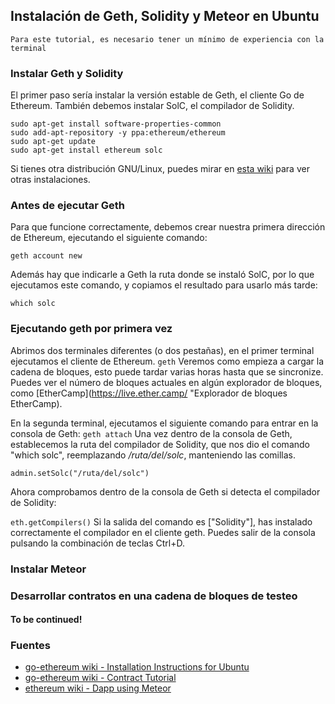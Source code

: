## Instalación de Geth, Solidity y Meteor en Ubuntu
                                                                                                                                                                                                                                                                                                                                                                                                                                                                 
`Para este tutorial, es necesario tener un mínimo de experiencia con la terminal` 

### Instalar Geth y Solidity
El primer paso sería instalar la versión estable de Geth, el cliente Go de Ethereum. También debemos instalar SolC, el compilador de Solidity.
```
sudo apt-get install software-properties-common
sudo add-apt-repository -y ppa:ethereum/ethereum
sudo apt-get update
sudo apt-get install ethereum solc
```

Si tienes otra distribución GNU/Linux, puedes mirar en [esta wiki](https://github.com/ethereum/go-ethereum/wiki/Building-Ethereum "Building Ethereum") para ver otras instalaciones.

### Antes de ejecutar Geth

Para que funcione correctamente, debemos crear nuestra primera dirección de Ethereum, ejecutando el siguiente comando:
  
``geth account new``
  
Además hay que indicarle a Geth la ruta donde se instaló SolC, por lo que ejecutamos este comando, y copiamos el resultado para usarlo más tarde:  
  
``which solc``

### Ejecutando geth por primera vez 

Abrimos dos terminales diferentes (o dos pestañas), en el primer terminal ejecutamos el cliente de Ethereum.
``geth``
Veremos como empieza a cargar la cadena de bloques, esto puede tardar varias horas hasta que se sincronize. Puedes ver el número de bloques actuales en algún explorador de bloques, como [EtherCamp](https://live.ether.camp/ "Explorador de bloques EtherCamp). 

En la segunda terminal, ejecutamos el siguiente comando para entrar en la consola de Geth:
``geth attach``
Una vez dentro de la consola de Geth, establecemos la ruta del compilador de Solidity, que nos dio el comando "which solc", reemplazando */ruta/del/solc*, manteniendo las comillas.

``admin.setSolc("/ruta/del/solc")``

Ahora comprobamos dentro de la consola de Geth si detecta el compilador de Solidity:

``eth.getCompilers()``
Si la salida del comando es ["Solidity"], has instalado correctamente el compilador en el cliente geth. Puedes salir de la consola pulsando la combinación de teclas Ctrl+D.
  
### Instalar Meteor 

### Desarrollar contratos en una cadena de bloques de testeo

#### To be continued!

### Fuentes
* [ go-ethereum wiki - Installation Instructions for Ubuntu](https://github.com/ethereum/go-ethereum/wiki/Installation-Instructions-for-Ubuntu) 
* [go-ethereum wiki - Contract Tutorial](https://github.com/ethereum/go-ethereum/wiki/Contract-Tutorial) 
* [ ethereum wiki - Dapp using Meteor ](https://github.com/ethereum/wiki/wiki/Dapp-using-Meteor) 
